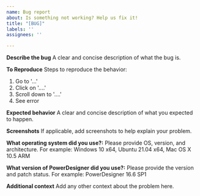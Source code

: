 ```yaml
---
name: Bug report
about: Is something not working? Help us fix it!
title: "[BUG]"
labels: ''
assignees: ''

---
```


**Describe the bug**
A clear and concise description of what the bug is.

**To Reproduce**
Steps to reproduce the behavior:
1. Go to '...'
2. Click on '....'
3. Scroll down to '....'
4. See error

**Expected behavior**
A clear and concise description of what you expected to happen.

**Screenshots**
If applicable, add screenshots to help explain your problem.

**What operating system did you use?:**
Please provide OS, version, and architecture. For example:
Windows 10 x64, Ubuntu 21.04 x64, Mac OS X 10.5 ARM

**What version of PowerDesigner did you use?:**
Please provide the version and patch status. For example:
PowerDesigner 16.6 SP1

**Additional context**
Add any other context about the problem here.
